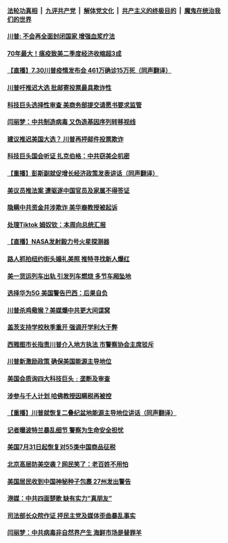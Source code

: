 

####  [法轮功真相](../../../../basic/blob/master/README.md?t=07310802) &nbsp;|&nbsp; [九评共产党](../../../../9ping.md/blob/master/README.md?t=07310802) &nbsp;|&nbsp; [解体党文化](../../../../jtdwh.md/blob/master/README.md?t=07310802)  &nbsp;|&nbsp; [共产主义的终极目的](../../../../gczydzjmd.md/blob/master/README.md?t=07310802) &nbsp;|&nbsp; [魔鬼在统治我们的世界](../../../../mgztzwmdsj.md/blob/master/README.md?t=07310802) 

#### [川普: 不会再全面封闭国家 增强血浆疗法](../pages/prog203/a102906672.md?t=07310802) 

#### [70年最大！瘟疫致美二季度经济收缩超3成](../pages/prog203/a102906625.md?t=07310802) 

#### [【直播】7.30川普疫情发布会 461万确诊15万死（同声翻译）](../pages/prog203/a102906606.md?t=07310802) 

#### [川普吁推迟大选   批邮寄投票最具欺诈性](../pages/prog203/a102906598.md?t=07310802) 

#### [科技巨头选择性审查 美商务部提交请愿书要求监管](../pages/prog203/a102906389.md?t=07310802) 

#### [闫丽梦：中共制造病毒 又伪造基因序列转移视线](../pages/prog203/a102906553.md?t=07310802) 

#### [建议推迟美国大选？ 川普再抨邮件投票欺诈](../pages/prog203/a102906523.md?t=07310802) 

#### [科技巨头国会听证 扎克伯格：中共窃美企机密](../pages/prog203/a102906520.md?t=07310802) 

#### [【重播】彭斯副就促增长经济政策发表讲话（同声翻译）](../pages/prog203/a102906522.md?t=07310802) 

#### [美议员推法案 遭驱逐中国官员及家属不得签证](../pages/prog203/a102906452.md?t=07310802) 

#### [隐瞒中共资金并涉欺诈 美华裔教授被起诉](../pages/prog203/a102906444.md?t=07310802) 

#### [处理Tiktok 姆奴钦：本周向总统汇报](../pages/prog203/a102906438.md?t=07310802) 

#### [【直播】NASA发射毅力号火星探测器](../pages/prog203/a102906324.md?t=07310802) 

#### [路人抓拍纽约街头婚礼美照 推特寻找新人爆红](../pages/prog203/a102906140.md?t=07310802) 

#### [美一货运列车出轨 引发列车燃烧 多节车厢坠地](../pages/prog203/a102906126.md?t=07310802) 

#### [选择华为5G 美国警告巴西：后果自负](../pages/prog203/a102906021.md?t=07310802) 

#### [川普杀鸡儆猴？美媒爆中共更大间谍窝](../pages/prog203/a102905993.md?t=07310802) 

#### [盖茨支持学校秋季重开 强调开学利大于弊](../pages/prog203/a102906010.md?t=07310802) 

#### [西雅图市长指责川普介入地方执法 市警察协会主席驳斥](../pages/prog203/a102905954.md?t=07310802) 

#### [川普新激励政策 确保美国能源主导地位](../pages/prog203/a102905952.md?t=07310802) 

#### [美国会质询四大科技巨头﹕垄断及审查](../pages/prog203/a102905882.md?t=07310802) 

#### [涉参与千人计划 哈佛教授因瞒税再被控](../pages/prog203/a102905760.md?t=07310802) 

#### [【重播】川普就恢复二叠纪盆地能源主导地位讲话（同声翻译）](../pages/prog203/a102905778.md?t=07310802) 

#### [记者曝波特兰暴乱细节 警察为生命安全担忧](../pages/prog203/a102905737.md?t=07310802) 

#### [美国7月31日起恢复对55类中国商品征税](../pages/prog203/a102905693.md?t=07310802) 

#### [北京高层防美空袭？网民笑了：老百姓不用怕](../pages/prog203/a102905227.md?t=07310802) 

#### [美国居民收到中国神秘种子包裹 27州发出警告](../pages/prog203/a102905156.md?t=07310802) 

#### [港媒：中共四面楚歌 缺有实力“真朋友”](../pages/prog203/a102905122.md?t=07310802) 

#### [司法部长众院作证 抨民主党及媒体歪曲暴乱事实](../pages/prog203/a102905074.md?t=07310802) 

#### [闫丽梦：中共病毒非自然界产生 海鲜市场是替罪羊](../pages/prog203/a102904725.md?t=07310802) 

